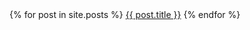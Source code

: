 <div>
    {% for post in site.posts %}
        <a href="{{ post.url }}">{{ post.title }}</a>
    {% endfor %}
</div>
